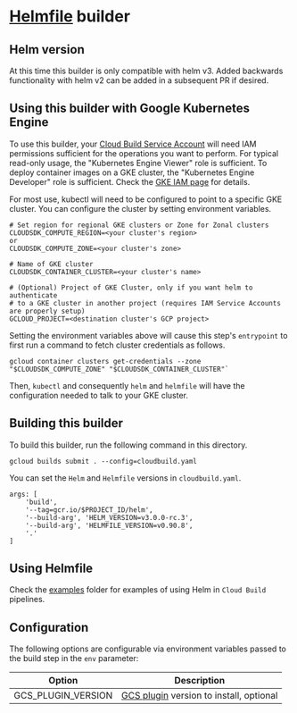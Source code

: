 # [Helmfile](https://github.com/roboll/helmfile) builder

## Helm version

At this time this builder is only compatible with helm v3. Added backwards functionality with helm v2 can be added in a subsequent PR if desired.

## Using this builder with Google Kubernetes Engine

To use this builder, your
[Cloud Build Service Account](https://cloud.google.com/cloud-build/docs/securing-builds/set-service-account-permissions)
will need IAM permissions sufficient for the operations you want to perform. For
typical read-only usage, the "Kubernetes Engine Viewer" role is sufficient. To
deploy container images on a GKE cluster, the "Kubernetes Engine Developer" role
is sufficient. Check the
[GKE IAM page](https://cloud.google.com/kubernetes-engine/docs/concepts/access-control)
for details.

For most use, kubectl will need to be configured to point to a specific GKE
cluster. You can configure the cluster by setting environment variables.

    # Set region for regional GKE clusters or Zone for Zonal clusters
    CLOUDSDK_COMPUTE_REGION=<your cluster's region>
    or
    CLOUDSDK_COMPUTE_ZONE=<your cluster's zone>

    # Name of GKE cluster
    CLOUDSDK_CONTAINER_CLUSTER=<your cluster's name>

    # (Optional) Project of GKE Cluster, only if you want helm to authenticate
    # to a GKE cluster in another project (requires IAM Service Accounts are properly setup)
    GCLOUD_PROJECT=<destination cluster's GCP project>

Setting the environment variables above will cause this step's `entrypoint` to
first run a command to fetch cluster credentials as follows.

    gcloud container clusters get-credentials --zone "$CLOUDSDK_COMPUTE_ZONE" "$CLOUDSDK_CONTAINER_CLUSTER"`

Then, `kubectl` and consequently `helm` and `helmfile` will have the configuration needed to talk to your GKE cluster.

## Building this builder

To build this builder, run the following command in this directory.

    gcloud builds submit . --config=cloudbuild.yaml


You can set the `Helm` and `Helmfile` versions in `cloudbuild.yaml`.

    args: [
        'build',
        '--tag=gcr.io/$PROJECT_ID/helm',
        '--build-arg', 'HELM_VERSION=v3.0.0-rc.3',
        '--build-arg', 'HELMFILE_VERSION=v0.90.8',
        '.'
    ]

## Using Helmfile


Check the [examples](examples) folder for examples of using Helm in `Cloud Build` pipelines.


## Configuration

The following options are configurable via environment variables passed to the build step in the `env` parameter:

| Option        | Description   |
| ------------- | ------------- |
| GCS_PLUGIN_VERSION | [GCS plugin](https://github.com/nouney/helm-gcs) version to install, optional |
